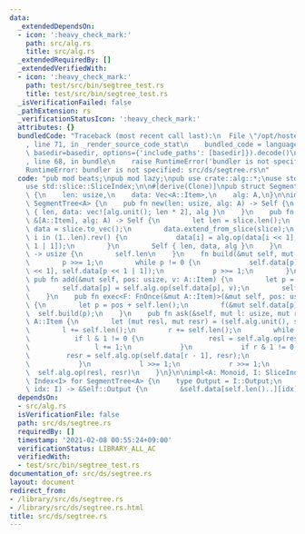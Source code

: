 ```yaml
---
data:
  _extendedDependsOn:
  - icon: ':heavy_check_mark:'
    path: src/alg.rs
    title: src/alg.rs
  _extendedRequiredBy: []
  _extendedVerifiedWith:
  - icon: ':heavy_check_mark:'
    path: test/src/bin/segtree_test.rs
    title: test/src/bin/segtree_test.rs
  _isVerificationFailed: false
  _pathExtension: rs
  _verificationStatusIcon: ':heavy_check_mark:'
  attributes: {}
  bundledCode: "Traceback (most recent call last):\n  File \"/opt/hostedtoolcache/Python/3.9.1/x64/lib/python3.9/site-packages/onlinejudge_verify/documentation/build.py\"\
    , line 71, in _render_source_code_stat\n    bundled_code = language.bundle(stat.path,\
    \ basedir=basedir, options={'include_paths': [basedir]}).decode()\n  File \"/opt/hostedtoolcache/Python/3.9.1/x64/lib/python3.9/site-packages/onlinejudge_verify/languages/user_defined.py\"\
    , line 68, in bundle\n    raise RuntimeError('bundler is not specified: {}'.format(path.as_posix()))\n\
    RuntimeError: bundler is not specified: src/ds/segtree.rs\n"
  code: "pub mod beats;\npub mod lazy;\npub use crate::alg::*;\nuse std::ops::Index;\n\
    use std::slice::SliceIndex;\n\n#[derive(Clone)]\npub struct SegmentTree<A: Monoid>\
    \ {\n    len: usize,\n    data: Vec<A::Item>,\n    alg: A,\n}\n\nimpl<A: Monoid>\
    \ SegmentTree<A> {\n    pub fn new(len: usize, alg: A) -> Self {\n        Self\
    \ { len, data: vec![alg.unit(); len * 2], alg }\n    }\n    pub fn from_slice(slice:\
    \ &[A::Item], alg: A) -> Self {\n        let len = slice.len();\n        let mut\
    \ data = slice.to_vec();\n        data.extend_from_slice(slice);\n        for\
    \ i in (1..len).rev() {\n            data[i] = alg.op(data[i << 1], data[i <<\
    \ 1 | 1]);\n        }\n        Self { len, data, alg }\n    }\n    pub fn len(&self)\
    \ -> usize {\n        self.len\n    }\n    fn build(&mut self, mut p: usize) {\n\
    \        p >>= 1;\n        while p != 0 {\n            self.data[p] = self.alg.op(self.data[p\
    \ << 1], self.data[p << 1 | 1]);\n            p >>= 1;\n        }\n    }\n   \
    \ pub fn add(&mut self, pos: usize, v: A::Item) {\n        let p = pos + self.len();\n\
    \        self.data[p] = self.alg.op(self.data[p], v);\n        self.build(p);\n\
    \    }\n    pub fn exec<F: FnOnce(&mut A::Item)>(&mut self, pos: usize, f: F)\
    \ {\n        let p = pos + self.len();\n        f(&mut self.data[p]);\n      \
    \  self.build(p);\n    }\n    pub fn ask(&self, mut l: usize, mut r: usize) ->\
    \ A::Item {\n        let (mut resl, mut resr) = (self.alg.unit(), self.alg.unit());\n\
    \        l += self.len();\n        r += self.len();\n        while l < r {\n \
    \           if l & 1 != 0 {\n                resl = self.alg.op(resl, self.data[l]);\n\
    \                l += 1;\n            }\n            if r & 1 != 0 {\n       \
    \         resr = self.alg.op(self.data[r - 1], resr);\n                r -= 1;\n\
    \            }\n            l >>= 1;\n            r >>= 1;\n        }\n      \
    \  self.alg.op(resl, resr)\n    }\n}\n\nimpl<A: Monoid, I: SliceIndex<[A::Item]>>\
    \ Index<I> for SegmentTree<A> {\n    type Output = I::Output;\n    fn index(&self,\
    \ idx: I) -> &Self::Output {\n        &self.data[self.len()..][idx]\n    }\n}\n"
  dependsOn:
  - src/alg.rs
  isVerificationFile: false
  path: src/ds/segtree.rs
  requiredBy: []
  timestamp: '2021-02-08 00:55:24+09:00'
  verificationStatus: LIBRARY_ALL_AC
  verifiedWith:
  - test/src/bin/segtree_test.rs
documentation_of: src/ds/segtree.rs
layout: document
redirect_from:
- /library/src/ds/segtree.rs
- /library/src/ds/segtree.rs.html
title: src/ds/segtree.rs
---
```

